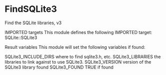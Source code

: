  

# FindSQLite3  
Find the SQLite libraries, v3  


IMPORTED targets
This module defines the following IMPORTED target:
SQLite::SQLite3
  


Result variables
This module will set the following variables if found:

SQLite3_INCLUDE_DIRS
where to find sqlite3.h, etc.
SQLite3_LIBRARIES
the libraries to link against to use SQLite3.
SQLite3_VERSION
version of the SQLite3 library found
SQLite3_FOUND
TRUE if found

  


